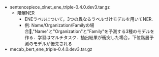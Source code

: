- sentencepiece_xlnet_ene_triple-0.4.0.dev3.tar.gz
  - 階層NER
    - ENEラベルについて，3つの異なるラベルづけモデルを用いてNER.
    - 例: Name/Organization/Familyの場合,"Name"と"Organization"と"Family"を予測する3種のモデルを作る．学習はマルチタスク．抽出結果が衝突した場合，下位階層予測のモデルが優先される
- mecab_bert_ene_triple-0.4.0.dev3.tar.gz